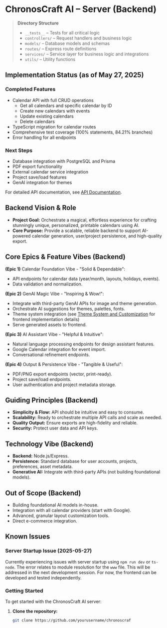 # ChronosCraft AI – Server (Backend)

> **Directory Structure**
>
> - `__tests__` – Tests for all critical logic
> - `controllers/` – Request handlers and business logic
> - `models/` – Database models and schemas
> - `routes/` – Express route definitions
> - `services/` – Service layer for business logic and integrations
> - `utils/` – Utility functions

## Implementation Status (as of May 27, 2025)

### Completed Features

- Calendar API with full CRUD operations
  - Get all calendars and specific calendar by ID
  - Create new calendars with events
  - Update existing calendars
  - Delete calendars
- TypeScript migration for calendar routes
- Comprehensive test coverage (100% statements, 84.21% branches)
- Error handling for all endpoints

### Next Steps

- Database integration with PostgreSQL and Prisma
- PDF export functionality
- External calendar service integration
- Project save/load features
- GenAI integration for themes

For detailed API documentation, see [API Documentation](../docs/API.md).

## Backend Vision & Role

- **Project Goal:** Orchestrate a magical, effortless experience for crafting stunningly unique, personalized, printable calendars using AI.
- **Core Purpose:** Provide a scalable, reliable backend to support AI-powered calendar generation, user/project persistence, and high-quality export.

## Core Epics & Feature Vibes (Backend)

**(Epic 1)** Calendar Foundation Vibe - "Solid & Dependable":

- API endpoints for calendar data (year/month, layouts, holidays, events).
- Data validation and normalization.

**(Epic 2)** GenAI Magic Vibe - "Inspiring & Wow!":

- Integrate with third-party GenAI APIs for image and theme generation.
- Orchestrate AI suggestions for themes, palettes, fonts.
- Theme system integration (see [Theme System and Customization](../docs/addenda/THEME_SYSTEM.md) for frontend implementation details)
- Serve generated assets to frontend.

**(Epic 3)** AI Assistant Vibe - "Helpful & Intuitive":

- Natural language processing endpoints for design assistant features.
- Google Calendar integration for event import.
- Conversational refinement endpoints.

**(Epic 4)** Output & Persistence Vibe - "Tangible & Useful":

- PDF/PNG export endpoints (vector, print-ready).
- Project save/load endpoints.
- User authentication and project metadata storage.

## Guiding Principles (Backend)

- **Simplicity & Flow:** API should be intuitive and easy to consume.
- **Scalability:** Ready to orchestrate multiple API calls and scale as needed.
- **Quality Output:** Ensure exports are high-fidelity and reliable.
- **Security:** Protect user data and API keys.

## Technology Vibe (Backend)

- **Backend:** Node.js/Express.
- **Persistence:** Standard database for user accounts, projects, preferences, asset metadata.
- **Generative AI:** Integrate with third-party APIs (not building foundational models).

## Out of Scope (Backend)

- Building foundational AI models in-house.
- Integration with all calendar providers (start with Google).
- Advanced, granular layout customization tools.
- Direct e-commerce integration.

## Known Issues

### Server Startup Issue (2025-05-27)

Currently experiencing issues with server startup using `npm run dev` or `ts-node`. The error relates to module resolution for the `www` file. This will be addressed in the next development session. For now, the frontend can be developed and tested independently.

### Getting Started

To get started with the ChronosCraft AI server:

1. **Clone the repository:**

   ```bash
   git clone https://github.com/yourusername/chronoscraf
   ```
